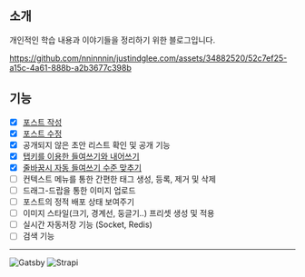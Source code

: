 ## 소개
개인적인 학습 내용과 이야기들을 정리하기 위한 블로그입니다.

https://github.com/nninnnin/justindglee.com/assets/34882520/52c7ef25-a15c-4a61-888b-a2b3677c398b

## 기능
- [x] [포스트 작성](https://github.com/nninnnin/justindglee.com/pull/8)
- [x] [포스트 수정](https://github.com/nninnnin/justindglee.com/pull/3)
- [x] 공개되지 않은 초안 리스트 확인 및 공개 기능
- [x] [탭키를 이용한 들여쓰기와 내어쓰기](https://github.com/nninnnin/justindglee.com/pull/5/files)
- [x] [줄바꿈시 자동 들여쓰기 수준 맞추기](https://github.com/nninnnin/justindglee.com/pull/9)
- [ ] 컨텍스트 메뉴를 통한 간편한 태그 생성, 등록, 제거 및 삭제
- [ ] 드래그-드랍을 통한 이미지 업로드
- [ ] 포스트의 정적 배포 상태 보여주기
- [ ] 이미지 스타일(크기, 경계선, 둥글기..) 프리셋 생성 및 적용
- [ ] 실시간 자동저장 기능 (Socket, Redis)
- [ ] 검색 기능

---

![Gatsby](https://img.shields.io/badge/Gatsby-%23663399.svg?style=for-the-badge&logo=gatsby&logoColor=white)
![Strapi](https://img.shields.io/badge/strapi-%232E7EEA.svg?style=for-the-badge&logo=strapi&logoColor=white)
